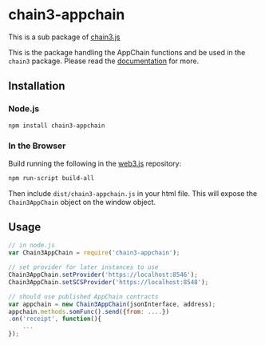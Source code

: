 # chain3-appchain

This is a sub package of [chain3.js][repo]

This is the package handling the AppChain functions and be used in the `chain3` package.
Please read the [documentation][docs] for more.

## Installation

### Node.js

```bash
npm install chain3-appchain
```

### In the Browser

Build running the following in the [web3.js][repo] repository:

```bash
npm run-script build-all
```

Then include `dist/chain3-appchain.js` in your html file.
This will expose the `Chain3AppChain` object on the window object.


## Usage

```js
// in node.js
var Chain3AppChain = require('chain3-appchain');

// set provider for later instances to use
Chain3AppChain.setProvider('https://localhost:8546');
Chain3AppChain.setSCSProvider('https://localhost:8548');

// should use published AppChain contracts
var appchain = new Chain3AppChain(jsonInterface, address);
appchain.methods.somFunc().send({from: ....})
.on('receipt', function(){
    ...
});
```


[docs]: https://moacdocs-chn.readthedocs.io/zh_CN/latest/moac/js/index.html
[repo]: https://github.com/MOACChain/chain3/tree/1.x


